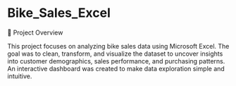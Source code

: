 # Bike_Sales_Excel
📄 Project Overview

This project focuses on analyzing bike sales data using Microsoft Excel.
The goal was to clean, transform, and visualize the dataset to uncover insights into customer demographics, sales performance, and purchasing patterns.
An interactive dashboard was created to make data exploration simple and intuitive.
